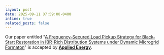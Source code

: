 ```yaml
---
layout: post
date: 2025-09-11 07:59:00-0400
inline: true
related_posts: false
---
```


Our paper entitled "[A Frequency-Secured Load Pickup Strategy for Black-Start Restoration in IBR-Rich Distribution Systems under Dynamic Microgrid Formaton](https://doi.org/10.1016/j.apenergy.2025.126752)" is accepted by **[Applied Energy](https://www.sciencedirect.com/journal/applied-energy)**.
